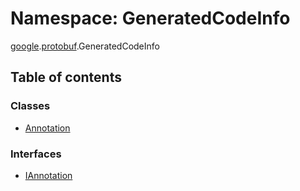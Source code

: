 # Namespace: GeneratedCodeInfo

[google](proto.google.md).[protobuf](proto.google.protobuf.md).GeneratedCodeInfo

## Table of contents

### Classes

- [Annotation](../classes/proto.google.protobuf.generatedcodeinfo.annotation.md)

### Interfaces

- [IAnnotation](../interfaces/proto.google.protobuf.generatedcodeinfo.iannotation.md)
